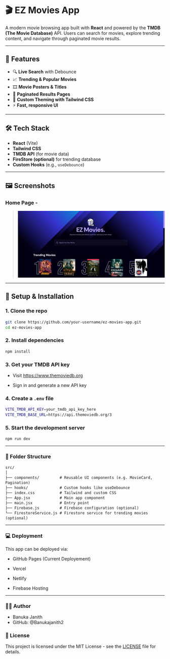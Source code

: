 # 🎬 EZ Movies App

A modern movie browsing app built with **React** and powered by the **TMDB (The Movie Database)** API. Users can search for movies, explore trending content, and navigate through paginated movie results.

---

## 🚀 Features

- 🔍 **Live Search** with Debounce
- 📈 **Trending & Popular Movies**
- 🎞️ **Movie Posters & Titles**
- 📄 **Paginated Results Pages**
- 🌙 **Custom Theming with Tailwind CSS**
- ⚡ **Fast, responsive UI**
---

## 🛠️ Tech Stack

- **React** (Vite)
- **Tailwind CSS**
- **TMDB API** (for movie data)
- **FireStore (optional)** for trending database
- **Custom Hooks** (e.g., `useDebounce`)

---

## 🖼️ Screenshots

### Home Page -
> ![Home Page](./screenshots/screenshot-home.png)

---

## 🔧 Setup & Installation

### 1. Clone the repo

```bash
git clone https://github.com/your-username/ez-movies-app.git
cd ez-movies-app 
```

### 2. Install dependencies
```bash
npm install
```

### 3. Get your TMDB API key

- Visit https://www.themoviedb.org

- Sign in and generate a new API key

### 4. Create a `.env` file
```bash
VITE_TMDB_API_KEY=your_tmdb_api_key_here
VITE_TMDB_BASE_URL=https://api.themoviedb.org/3
```
### 5. Start the development server
```bash
npm run dev
```
---

### 🧠 Folder Structure

```
src/
│
├── components/         # Reusable UI components (e.g. MovieCard, Pagination)
├── hooks/              # Custom hooks like useDebounce
├── index.css           # Tailwind and custom CSS
├── App.jsx             # Main app component
├── main.jsx            # Entry point
├── Firebase.js         # Firebase configuration (optional)
└── FirestoreService.js # Firestore service for trending movies (optional)
```
---

### 💻 Deployment

This app can be deployed via:

- GitHub Pages (Current Deployement)

- Vercel

- Netlify

- Firebase Hosting

---

### 🙋‍♂️ Author
- Banuka Janith
- GitHub: @Banukajanith2

### 📄 License
This project is licensed under the MIT License - see the [LICENSE](LICENSE) file for details.
